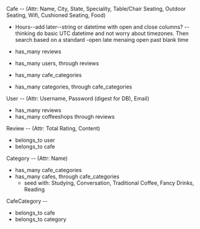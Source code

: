 Cafe -- (Attr: Name, City, State, Speciality, Table/Chair Seating, Outdoor Seating, Wifi, Cushioned Seating, Food)
- Hours--add later--string or datetime with open and close columns? --thinking do basic UTC datetime and not worry about timezones. Then search based on a standard -open late menaing open past blank time

- has_many reviews
- has_many users, through reviews
- has_many cafe_categories
- has_many categories, through cafe_categories

User -- (Attr: Username, Password (digest for DB), Email)

- has_many reviews
- has_many coffeeshops through reviews

Review -- (Attr: Total Rating, Content)

- belongs_to user
- belongs_to cafe

Category -- (Attr: Name)

- has_many cafe_categories
- has_many cafes, through cafe_categories
    - seed with: Studying, Conversation, Traditional Coffee, Fancy Drinks, Reading

CafeCategory --

- belongs_to cafe
- belongs_to category
